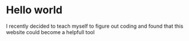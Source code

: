 # Hello world
 
 I recently decided to teach myself to figure out coding and found that this website could become a helpfull tool
